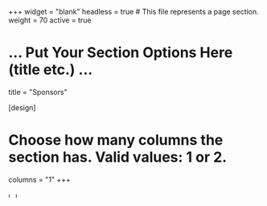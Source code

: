 +++
widget = "blank"
headless = true  # This file represents a page section.
weight = 70 
active = true

# ... Put Your Section Options Here (title etc.) ...
title = "Sponsors"

[design]
  # Choose how many columns the section has. Valid values: 1 or 2.
  columns = "1"
+++

<!--
<p float="left">
    <img src="/static/images/logo_EY.jpg" alt="logo EY" height="100px" />
    <img src="/static/images/logo_OVS.svg" alt="logo OVS" height="100px" />
</p>
-->

<p float="left">
    <img src="https://recsys.acm.org/wp-content/uploads/2024/08/EY_platinum.jpg" alt="logo EY" height="10" />
    <img src="https://recsys.acm.org/wp-content/uploads/2024/08/OVS.png" alt="logo OVS" height="10" />
</p>